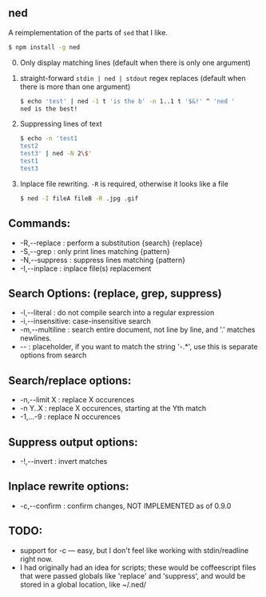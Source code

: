  ned
-----

A reimplementation of the parts of `sed` that I like.

```sh
$ npm install -g ned
```

0. Only display matching lines (default when there is only one argument)


1. straight-forward `stdin | ned | stdout` regex replaces (default when there is more than one argument)

    ```sh
    $ echo 'test' | ned -1 t 'is the b' -n 1..1 t '$&!' ^ 'ned '
    ned is the best!
    ```

2. Suppressing lines of text

    ```sh
    $ echo -n 'test1
    test2
    test3' | ned -N 2\$'
    test1
    test3
    ```

3. Inplace file rewriting. `-R` is required, otherwise it looks like a file

    ```sh
    $ ned -I fileA fileB -R .jpg .gif
    ```

## Commands:

*  -R,--replace  : perform a substitution {search} {replace}
*  -S,--grep     : only print lines matching {pattern}
*  -N,--suppress : suppress lines matching {pattern}
*  -I,--inplace  : inplace file(s) replacement

## Search Options: (replace, grep, suppress)

*  -l,--literal    : do not compile search into a regular expression
*  -i,--insensitive: case-insensitive search
*  -m,--multiline  : search entire document, not line by line, and '.' matches newlines.
*  --              : placeholder, if you want to match the string '-.*', use this is separate options from search

## Search/replace options:

*  -n,--limit X    : replace X occurences
*  -n Y..X         : replace X occurences, starting at the Yth match
*  -1,...-9        : replace N occurences

## Suppress output options:

*  -!,--invert     : invert matches

## Inplace rewrite options:

*  -c,--confirm    : confirm changes, NOT IMPLEMENTED as of 0.9.0

## TODO:

* support for -c — easy, but I don't feel like working with stdin/readline right now.
* I had originally had an idea for scripts; these would be coffeescript files that were passed globals like 'replace' and 'suppress', and would be stored in a global location, like ~/.ned/